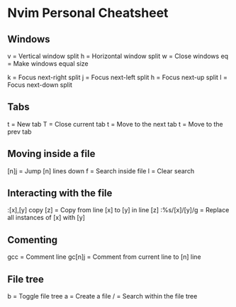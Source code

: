 # Nvim Personal Cheatsheet

## Windows

<space>v = Vertical window split
<space>h = Horizontal window split
<space>w = Close windows
<space>eq = Make windows equal size

<ctrl>k = Focus next-right split
<ctrl>j = Focus next-left split
<ctrl>h = Focus next-up split
<ctrl>l = Focus next-down split

## Tabs

<space>t = New tab
<space>T = Close current tab
<space>t<Right> = Move to the next tab
<space>t<Left> = Move to the prev tab

## Moving inside a file

[n]j = Jump [n] lines down
<space>f = Search inside file
<space>l = Clear search

## Interacting with the file

:[x],[y] copy [z] = Copy from line [x] to [y] in line [z]
:%s/[x]/[y]/g = Replace all instances of [x] with [y]

## Comenting
gcc = Comment line
gc[n]j = Comment from current line to [n] line

## File tree
<space>b = Toggle file tree
a = Create a file
/ = Search within the file tree


